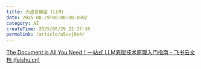 ```yaml
---
title: 大语言模型 (LLM)
date: 2025-08-29T00:00:00.000Z
category: AI
createTime: 2025/08/29 22:37:38
permalink: /article/o5uvj8o4/
---
```

[‌﻿⁣⁢‍⁣‬⁣⁣‬⁣⁣​﻿⁡‌‬‌​⁤﻿​⁡‍﻿﻿﻿⁡⁢‌⁢​‌‬⁤⁢⁤​⁤⁢‬​⁤‍⁡⁢‍⁤﻿⁡The Document is All You Need！一站式 LLM底层技术原理入门指南 - 飞书云文档 (feishu.cn)](https://s3tlxskbq3.feishu.cn/docx/NyPqdCKraoXz9gxNVCfcIFdnnAc)
